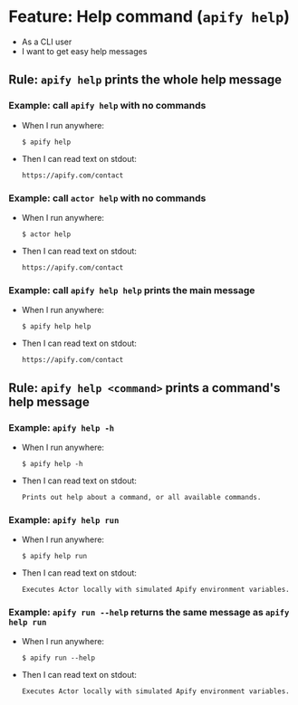# Feature: Help command (`apify help`)

- As a CLI user
- I want to get easy help messages

## Rule: `apify help` prints the whole help message

### Example: call `apify help` with no commands

- When I run anywhere:
  ```
  $ apify help
  ```
- Then I can read text on stdout:
  ```
  https://apify.com/contact
  ```

### Example: call `actor help` with no commands

- When I run anywhere:
  ```
  $ actor help
  ```
- Then I can read text on stdout:
  ```
  https://apify.com/contact
  ```

### Example: call `apify help help` prints the main message

- When I run anywhere:
  ```
  $ apify help help
  ```
- Then I can read text on stdout:
  ```
  https://apify.com/contact
  ```

## Rule: `apify help <command>` prints a command's help message

### Example: `apify help -h`

- When I run anywhere:
  ```
  $ apify help -h
  ```
- Then I can read text on stdout:
  ```
  Prints out help about a command, or all available commands.
  ```

### Example: `apify help run`

- When I run anywhere:
  ```
  $ apify help run
  ```
- Then I can read text on stdout:
  ```
  Executes Actor locally with simulated Apify environment variables.
  ```

### Example: `apify run --help` returns the same message as `apify help run`

- When I run anywhere:
  ```
  $ apify run --help
  ```
- Then I can read text on stdout:
  ```
  Executes Actor locally with simulated Apify environment variables.
  ```
